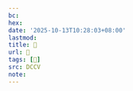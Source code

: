 ```yaml
---
bc:
hex:
date: '2025-10-13T10:28:03+08:00'
lastmod:
title: 􄨬
url: 􄨬
tags: [𥱍]
src: DCCV
note:
---
```

